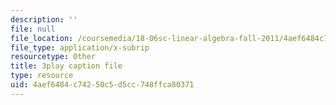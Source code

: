 ```yaml
---
description: ''
file: null
file_location: /coursemedia/18-06sc-linear-algebra-fall-2011/4aef6484c74250c5d5cc748ffca80371_0h43aV4aH7I.srt
file_type: application/x-subrip
resourcetype: Other
title: 3play caption file
type: resource
uid: 4aef6484-c742-50c5-d5cc-748ffca80371
---
```

